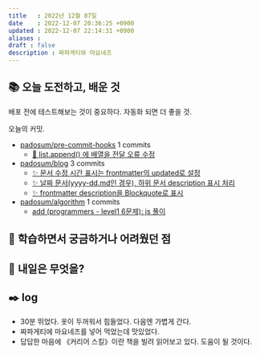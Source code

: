 ```yaml
---
title   : 2022년 12월 07일 
date    : 2022-12-07 20:36:25 +0900
updated : 2022-12-07 22:14:31 +0900
aliases : 
draft : false
description : 짜파게티와 마요네즈
---
```

## 📚 오늘 도전하고, 배운 것
배포 전에 테스트해보는 것이 중요하다. 자동화 되면 더 좋을 것.
<!-- commit -->
오늘의 커밋.
- [padosum/pre-commit-hooks](https://github.com/padosum/pre-commit-hooks) 1 commits
  - [🐛 list.append() 에 배열을 전달 오류 수정](https://github.com/padosum/pre-commit-hooks/commit/d74facff49f3fb8cd29698c65c40a16f8992f859)
- [padosum/blog](https://github.com/padosum/blog) 3 commits
  - [✨ 문서 수정 시간 표시는 frontmatter의 updated로 설정](https://github.com/padosum/blog/commit/6a7231a3c61062681f52ed64b0961696c22ec5a6)
  - [✨ 날짜 문서(yyyy-dd.md인 경우), 하위 문서 description 표시 처리](https://github.com/padosum/blog/commit/9e97dbbda57ef538e755c9246c3102170e9dbd69)
  - [✨ frontmatter description을 Blockquote로 표시](https://github.com/padosum/blog/commit/7639c041374068f3afa14f3b04de53e318ddba65)
- [padosum/algorithm](https://github.com/padosum/algorithm) 1 commits
  - [add (programmers - level1 6문제): js 풀이](https://github.com/padosum/algorithm/commit/a3e4e2a10565c7bafdc453047d3687bf7f26160b)
<!-- commitstop -->

## 🤔 학습하면서 궁금하거나 어려웠던 점

## 🌅 내일은 무엇을?

## ✒️ log
- 30분 뛰었다. 옷이 두꺼워서 힘들었다. 다음엔 가볍게 간다.
- 짜파게티에 마요네즈를 넣어 먹었는데 맛있었다.
- 답답한 마음에 《커리어 스킬》이란 책을 빌려 읽어보고 있다. 도움이 될 것이다.
